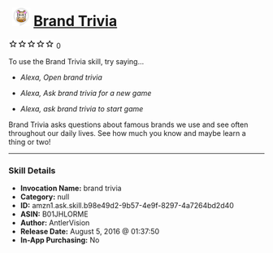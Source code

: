 # &nbsp;<img src="skill_icon" alt="Brand Trivia icon" width="36"> [Brand Trivia](http://alexa.amazon.com/#skills/amzn1.ask.skill.b98e49d2-9b57-4e9f-8297-4a7264bd2d40)
![0 stars](../../images/ic_star_border_black_18dp_1x.png)![0 stars](../../images/ic_star_border_black_18dp_1x.png)![0 stars](../../images/ic_star_border_black_18dp_1x.png)![0 stars](../../images/ic_star_border_black_18dp_1x.png)![0 stars](../../images/ic_star_border_black_18dp_1x.png) 0

To use the Brand Trivia skill, try saying...

* *Alexa, Open brand trivia*

* *Alexa, Ask brand trivia for a new game*

* *Alexa, ask brand trivia to start game*

Brand Trivia asks questions about famous brands we use and see often throughout our daily lives. See how much you know and maybe learn a thing or two!

***

### Skill Details

* **Invocation Name:** brand trivia
* **Category:** null
* **ID:** amzn1.ask.skill.b98e49d2-9b57-4e9f-8297-4a7264bd2d40
* **ASIN:** B01JHLORME
* **Author:** AntlerVision
* **Release Date:** August 5, 2016 @ 01:37:50
* **In-App Purchasing:** No
